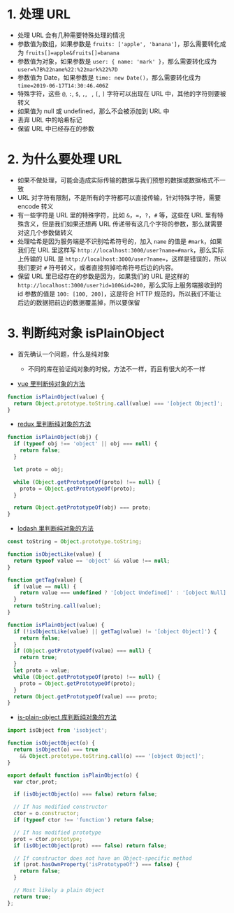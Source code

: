# 1. 处理 URL

+ 处理 URL 会有几种需要特殊处理的情况
+ 参数值为数组，如果参数是 `fruits: ['apple', 'banana']`，那么需要转化成为 `fruits[]=apple&fruits[]=banana`
+ 参数值为对象，如果参数是 `user: { name: 'mark' }`，那么需要转化成为 `user=%7B%22name%22:%22mark%22%7D`
+ 参数值为 Date，如果参数是 `time: new Date()`，那么需要转化成为 `time=2019-06-17T14:30:46.406Z`
+ 特殊字符，这些 `@`, `:`, `$`, `,`, ` `, `[`, `]` 字符可以出现在 URL 中，其他的字符则要被转义
+ 如果值为 null 或 undefined，那么不会被添加到 URL 中
+ 丢弃 URL 中的哈希标记
+ 保留 URL 中已经存在的参数

# 2. 为什么要处理 URL

+ 如果不做处理，可能会造成实际传输的数据与我们预想的数据或数据格式不一致
+ URL 对字符有限制，不是所有的字符都可以直接传输，针对特殊字符，需要 encode 转义
+ 有一些字符是 URL 里的特殊字符，比如 `&`，`=`，`?`，`#` 等，这些在 URL 里有特殊含义，但是我们如果还想再 URL 传递带有这几个字符的参数，那么就需要对这几个参数做转义
+ 处理哈希是因为服务端是不识别哈希符号的，加入 `name` 的值是 `#mark`，如果我们在 URL 里这样写 `http://localhost:3000/user?name=#mark`，那么实际上传输的 URL 是 `http://localhost:3000/user?name=`，这样是错误的，所以我们要对 `#` 符号转义，或者直接剪掉哈希符号后边的内容。
+ 保留 URL 里已经存在的参数是因为，如果我们的 URL 是这样的 `http://localhost:3000/user?id=100&id=200`，那么实际上服务端接收到的 id 参数的值是 `100: [100, 200]`，这是符合 HTTP 规范的，所以我们不能让后边的数据把前边的数据覆盖掉，所以要保留

# 3. 判断纯对象 isPlainObject

+ 首先确认一个问题，什么是纯对象
  + 不同的库在验证纯对象的时候，方法不一样，而且有很大的不一样

+ [vue 里判断纯对象的方法](https://github.com/vuejs/vue/blob/dev/src/shared/util.js)

```javascript
function isPlainObject(value) {
  return Object.prototype.toString.call(value) === '[object Object]';
}
```

+ [redux 里判断纯对象的方法](https://github.com/reduxjs/redux/blob/master/src/utils/isPlainObject.js)

```javascript
function isPlainObject(obj) {
  if (typeof obj !== 'object' || obj === null) {
    return false;
  }

  let proto = obj;

  while (Object.getPrototypeOf(proto) !== null) {
    proto = Object.getPrototypeOf(proto);
  }

  return Object.getPrototypeOf(obj) === proto;
}
```

+ [lodash 里判断纯对象的方法](https://github.com/lodash/lodash/blob/master/isPlainObject.js)

```javascript
const toString = Object.prototype.toString;

function isObjectLike(value) {
  return typeof value == 'object' && value !== null;
}

function getTag(value) {
  if (value == null) {
    return value === undefined ? '[object Undefined]' : '[object Null]';
  }
  return toString.call(value);
}

function isPlainObject(value) {
  if (!isObjectLike(value) || getTag(value) != '[object Object]') {
    return false;
  }
  if (Object.getPrototypeOf(value) === null) {
    return true;
  }
  let proto = value;
  while (Object.getPrototypeOf(proto) !== null) {
    proto = Object.getPrototypeOf(proto);
  }
  return Object.getPrototypeOf(value) === proto;
}
```

+ [is-plain-object 库判断纯对象的方法](https://github.com/jonschlinkert/is-plain-object/blob/master/index.js)

```javascript
import isObject from 'isobject';

function isObjectObject(o) {
  return isObject(o) === true
    && Object.prototype.toString.call(o) === '[object Object]';
}

export default function isPlainObject(o) {
  var ctor,prot;

  if (isObjectObject(o) === false) return false;

  // If has modified constructor
  ctor = o.constructor;
  if (typeof ctor !== 'function') return false;

  // If has modified prototype
  prot = ctor.prototype;
  if (isObjectObject(prot) === false) return false;

  // If constructor does not have an Object-specific method
  if (prot.hasOwnProperty('isPrototypeOf') === false) {
    return false;
  }

  // Most likely a plain Object
  return true;
};
```
